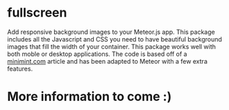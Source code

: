 fullscreen
==========
Add responsive background images to your Meteor.js app. This package includes all the Javascript and CSS you need to have beautiful background images that fill the width of your container. This package works well with both moble or desktop applications. The code is based off of a [minimint.com](http://www.minimit.com/articles/solutions-tutorials/fullscreen-backgrounds-with-centered-content) article and has been adapted to Meteor with a few extra features.

More information to come :)
===
